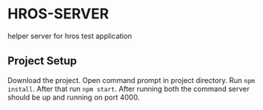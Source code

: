 # HROS-SERVER
 helper server for hros test application
 
 ## Project Setup
 
Download the project. Open command prompt in project directory. Run ```npm install```. After that run ```npm start```. After running both the command server should be up and running on port 4000.

